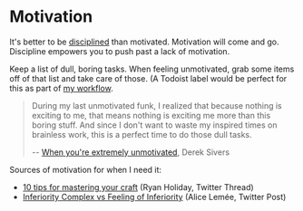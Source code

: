 # Motivation

It's better to be [disciplined](/productivity/discipline.md) than motivated.
Motivation will come and go. Discipline empowers you to push past a lack of
motivation.

Keep a list of dull, boring tasks. When feeling unmotivated, grab some items off
of that list and take care of those. (A Todoist label would be perfect for this
as part of [my workflow](workflow.md).

> During my last unmotivated funk, I realized that because nothing is exciting
> to me, that means nothing is exciting me more than this boring stuff. And
> since I don't want to waste my inspired times on brainless work, this is a
> perfect time to do those dull tasks.
>
> -- [When you're extremely unmotivated](https://sive.rs/unmo), Derek Sivers

Sources of motivation for when I need it:

- [10 tips for mastering your craft](https://twitter.com/RyanHoliday/status/1563194611480158213)
  (Ryan Holiday, Twitter Thread)
- [Inferiority Complex vs Feeling of Inferiority](https://twitter.com/alicellemee/status/1562118160756736000)
  (Alice Lemée, Twitter Post)
